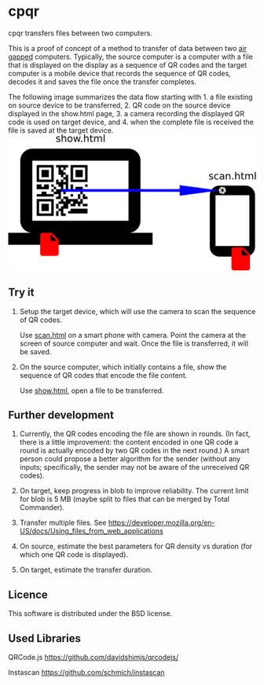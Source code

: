 # cpqr

cpqr transfers files between two computers.

This is a proof of concept of a method to transfer of data between two [air gapped](https://en.wikipedia.org/wiki/Air_gap_(networking)) computers. Typically, the source computer is a computer with a file that is displayed on the display as a sequence of QR codes and the target computer is a mobile device that records the sequence of QR codes, decodes it and saves the file once the transfer completes.

The following image summarizes the data flow starting with 1. a file existing on source device to be transferred, 2. QR code on the source device displayed in the show.html page, 3. a camera recording the displayed QR code is used on target device, and 4. when the complete file is received the file is saved at the target device.
![Architecture diagram](https://github.com/jmalenko/cpqr/raw/master/architecture.png "Architecture diagram")

## Try it

1. Setup the target device, which will use the camera to scan the sequence of QR codes.
 
   Use [scan.html](https://jmalenko.github.io/cpqr/scan.html) on a smart phone with camera. Point the camera at the screen of source computer and wait. Once the file is transferred, it will be saved.

2. On the source computer, which initially contains a file, show the sequence of QR codes that encode the file content.

   Use [show.html](https://jmalenko.github.io/cpqr/show.html), open a file to be transferred.

## Further development

1. Currently, the QR codes encoding the file are shown in rounds. (In fact, there is a little improvement: the content encoded in one QR code a round is actually encoded by two QR codes in the next round.) A smart person could propose a better algorithm for the sender (without any inputs; specifically, the sender may not be aware of the unreceived QR codes).

2. On target, keep progress in blob to improve reliability. The current limit for blob is 5 MB (maybe split to files that can be merged by Total Commander).
   
3. Transfer multiple files. See https://developer.mozilla.org/en-US/docs/Using_files_from_web_applications

4. On source, estimate the best parameters for QR density vs duration (for which one QR code is displayed). 

4. On target, estimate the transfer duration.



## Licence

This software is distributed under the BSD license.


## Used Libraries

QRCode.js
	https://github.com/davidshimjs/qrcodejs/

Instascan
	https://github.com/schmich/instascan
